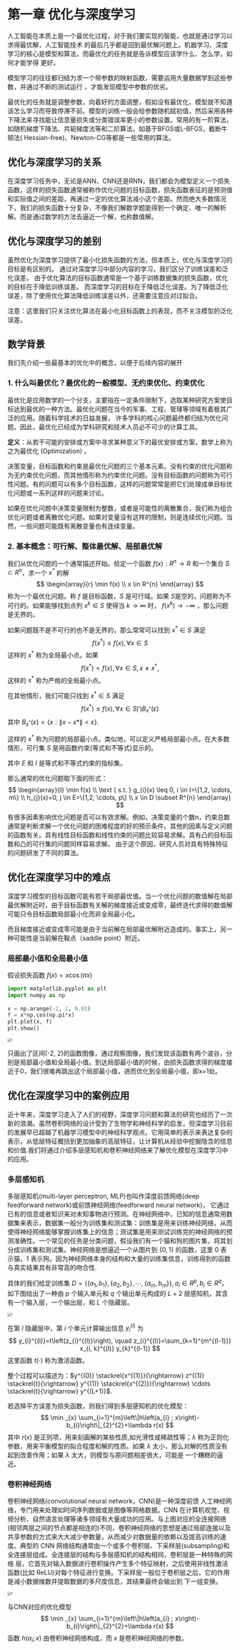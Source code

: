 # 第一章 优化与深度学习

人工智能在本质上是一个最优化过程，对于我们要实现的智能，也就是通过学习以求得最优解，人工智能技术 的最后几乎都是回到最优解问题上。机器学习、深度学习的核心是模型和算法，而最优化的任务就是告诉模型应该学什么、怎么学，如何才能学得 更好。

模型学习的往往都归结为求一个带参数的映射函数，需要运用大量数据学到这些参数，并通过不断的测试运行 ，才能发现模型中参数的优劣。

最优化的任务就是调整参数，向着好的方面调整，假如没有最优化，模型就不知道该怎么学习而导致停滞不前。模型的训练一般会给参数随机赋初值，然后采用各种下降法来寻找能让信息量损失或分类错误率更小的参数设置。常用的有一阶算法，如随机梯度下降法、共轭梯度法等和二阶算法，如基于BFGS或L-BFGS，截断牛顿法( Hessian-free)、Newton-CG等都是一些常用的算法。

## 优化与深度学习的关系

在深度学习任务中，无论是ANN、CNN还是RNN，我们都会为模型定义一个损失函数，这样的损失函数通常被称作优化问题的目标函数，损失函数表征的是预测值和实际值之间的差距，再通过一定的优化算法减小这个差距。然而绝大多数情况下，我们的损失函数十分复杂，不像我们解数学题能得到一个确定、唯一的解析解。而是通过数学的方法去逼近一个解，也称数值解。

## 优化与深度学习的差别

虽然优化为深度学习提供了最小化损失函数的方法，但本质上，优化与深度学习的目标是有区别的。 通过对深度学习中部分内容的学习，我们区分了训练误差和泛化误差。 由于优化算法的目标函数通常是一个基于训练数据集的损失函数，优化的目标在于降低训练误差。 而深度学习的目标在于降低泛化误差。为了降低泛化误差，除了使用优化算法降低训练误差以外，还需要注意应对过拟合。

注意：这里我们只关注优化算法在最小化目标函数上的表现，而不关注模型的泛化误差。

## 数学背景

我们先介绍一些最基本的优化中的概念，以便于后续内容的展开

### 1. 什么叫最优化？最优化的一般模型、无约束优化、约束优化

最优化是应用数学的一个分支，主要指在一定条件限制下，选取某种研究方案使目标达到最优的一种方法。最优化问题在当今的军事、工程、管理等领域有着极其广泛的应用。随着科学技术的日益发展， 许多学科的核心问题最终都归结为优化问题。因此，最优化已经成为学科研究和技术人员必不可少的计算工具。

**定义**：从若干可能的安排或方案中寻求某种意义下的最优安排或方案，数学上称为之为最优化 (Optimization) 。

决策变量，目标函数和约束是最优化问题的三个基本元素。没有约束的优化问题称为无约束优化问题，而其他情形称为约束优化问题。没有目标函数的问题称为可行性问题。有的问题可以有多个目标函数，这样的问题常常是把它们处理成单目标优化问题或一系列这样的问题来讨论。

如果在优化问题中决策变量限制为整数，或者是可能性的离散集合，我们称为组合优化问题或者离散优化问题。如果对变量没有这样的限制，则是连续优化问题。当然，一些问题可能既有离散变量也有连续变量。

### 2. 基本概念：可行解、整体最优解、局部最优解

我们从优化问题的一个通常描述开始。给定一个函数 $f(x):R^n \rightarrow R$ 和一个集合 $S \subset R^n$，求一个 $x^*$ 的解
$$
\begin{array}{r}
\min f(x) \\
x \in R^{n}
\end{array}
$$
称为一个最优化问题。称 $f$ 是目标函数，$S$ 是可行域。如果 $S$​ 是空的，问题称为不可行的。如果能够找到点列 $x^k \in S$ 使得当 $k \rightarrow \infty$ 时， $f (x^k ) \rightarrow - \infty$ ，那么问题是无界的。

如果问题既不是不可行的也不是无界的，那么常常可以找到 $x^*\in S$ 满足
$$
f\left(x^{*}\right) \leq f(x), \forall x \in S
$$
这样的 $x^*$ 称为全局最小点。如果
$$
f\left(x^{*}\right)<f(x), \forall x \in S, x \neq x^{*},
$$
这样的 $x^*$ 称为严格的全局最小点。

在其他情形，我们可能只找到 $x^*\in S$ 满足
$$
f\left(x^{*}\right) \leq f(x), \forall x \in S \bigcap B_{x^{*}}(\varepsilon)
$$
其中 $B_{x^{*}}(\varepsilon)=\{x:\|x-x *\|<\varepsilon\}$.

这样的 $x^*$ 称为问题的局部最小点。类似地，可以定义严格局部最小点。在大多数情形，可行集 $S$ 是用函数约束(等式和不等式)显示的。

其中 $E$ 和 $I$ 是等式和不等式约束的指标集。

那么通常的优化问题取下面的形式：
$$
\begin{array}{l}
\min f(x) \\
\text { s.t. } g_{i}(x) \leq 0, i \in I=\{1,2, \cdots, m\} \\
h_{j}(x)=0, j \in E=\{1,2, \cdots, p\} \\
x \in D \subset R^{n}
\end{array}
$$
有很多因素影响优化问题是否可以有效求解。例如，决策变量的个数n，约束总数通常是判断求解一个优化问题的困难程度的好的预示条件。其他的因素与定义问题的函数有关。具有线性目标函数和线性约束的问题比较容易求解。具有凸的目标函数和凸的可行集的问题同样容易求解。 由于这个原因，研究人员对具有特殊特征的问题研发了不同的算法。

## 优化在深度学习中的难点

深度学习模型的目标函数可能有若干局部最优值。当一个优化问题的数值解在局部最优解附近时，由于目标函数有关解的梯度接近或变成零，最终迭代求得的数值解可能只令目标函数局部最小化而非全局最小化。

而且梯度接近或变成零可能是由于当前解在局部最优解附近造成的。事实上，另一种可能性是当前解在鞍点（saddle point）附近。

### 局部最小值和全局最小值

假设损失函数 $f(x) = x \cos(\pi x)$ 

```python
import matplotlib.pyplot as plt
import numpy as np
 
x = np.arange(-2, 2, 0.01)
f = x*np.cos(np.pi*x)
plt.plot(x, f)
plt.show()
```

<img src="./images/1.3.png" alt="1" style="zoom:50%;" />

只画出了区间(-2, 2)的函数图像，通过观察图像，我们发现该函数有两个波谷，分别是局部最小值和全局最小值。到达局部最小值的时候，由损失函数求得的梯度接近于0，我们很难再跳出这个局部最小值，进而优化到全局最小值，即x=1处。

## 优化在深度学习中的案例应用

近十年来，深度学习走入了人们的视野，深度学习问题和算法的研究也经历了一次新的浪潮。虽然卷积网络的设计受到了生物学和神经科学的启发，但深度学习目前的发展早已超越了机器学习模型中的神经科学观点。它用简单的表示来表达复杂的表示，从低层特征概括到更加抽象的高层特征，让计算机从经验中挖掘隐含的信息和价值.我们将通过介绍多层感知机和卷积神经网络来了解优化模型在深度学习中的应用。

### 多层感知机

多层感知机(multi-layer perceptron, MLP)也叫作深度前馈网络(deep feedforward network)或前馈神经网络(feedforward neural network)， 它通过已有的信息或者知识来对未知事物进行预测。在神经网络中，已知的信息通常用数据集来表示，数据集一般分为训练集和测试集：训练集是用来训练神经网络，从而使得神经网络能够掌握训练集上的信息；测试集是用来测试训练完的神经网络的预测准确性。一个常见的任务是分类问题，假设我们有一个猫和狗的图片集，将其划分成训练集和测试集。神经网络是想逼近一个从图片到 $\{0, 1\}$  的函数，这里 0 表示猫，1 表示狗。因为神经网络本身的结构和大量的训练集信息，训练得到的函数与真实结果具有非常高的吻合性.

具体的我们给定训练集 $D=\left\{\left\{a_{1}, b_{1}\right\},\left\{a_{2}, b_{2}\right\}, \cdots,\left\{a_{m}, b_{m}\right\}\right\}, a_i \in R^p,b_i \in R^q$，如下图给出了一种由 $p$ 个输入单元和 $q$ 个输出单元构成的 $L+2$ 层感知机，其含有一个输入层，一个输出层，和 $L$ 个隐藏层。

<img src="./images/1.1.png" alt="1" style="zoom:50%;" />

在第 $l$ 隐藏层中，第 $i$ 个单元计算输出信息 $y_i^{(l)}$ 为
$$
y_{i}^{(l)}=t\left(z_{i}^{(l)}\right), \quad z_{i}^{(l)}=\sum_{k=1}^{m^{(l-1)}} x_{i, k}^{(l)} y_{k}^{(l-1)}
$$
这里函数 $t(\cdot)$ 称为激活函数。

整个过程可以描述为：$y^{(0)} \stackrel{x^{(1)}}{\rightarrow} z^{(1)} \stackrel{t}{\rightarrow} y^{(1)} \stackrel{x^{(2)}}{\rightarrow} \cdots \stackrel{t}{\rightarrow} y^{(L+1)}$.

若选择平方误差为损失函数，则我们得到多层感知机的优化模型：
$$
\min _{x} \sum_{i=1}^{m}\left\|h\left(a_{i} ; x\right)-b_{i}\right\|_{2}^{2}+\lambda r(x)
$$
其中 $r(x)$ 是正则项，用来刻画解的某些性质,如光滑性或稀疏性等；$\lambda$ 称为正则化参数，用来平衡模型的拟合程度和解的性质。如果 $\lambda$ 太小，那么对解的性质没有起到改善作用；如果 $\lambda$ 太大，则模型与原问题相差很大，可能是
一个糟糕的逼近。

### 卷积神经网络

卷积神经网络(convolutional neural network，CNN)是一种深度前馈 人工神经网络，专门用来处理如时间序列数据或是图像等网格数据。CNN 在计算机视觉、视频分析、自然语言处理等诸多领域有大量成功的应用。与上图对应的全连接网络(相邻两层之间的节点都是相连的)不同，卷积神经网络的思想是通过局部连接以及共享参数的方式来大大减少参数量，从而减少对数据量的依赖以及提高训练的速度。典型的 CNN 网络结构通常由一个或多个卷积层、下采样层(subsampling)和全连接层组成。全连接层的结构与多层感知机的结构相同，卷积层是一种特殊的网络 层，它首先对输入数据进行卷积操作产生多个特征映射，之后使用非线性激活函数(比如 ReLU)对每个特征进行变换。下采样层一般位于卷积层之后，它的作用是减小数据维数并提取数据的多尺度信息，其结果最终会输出到 下一组变换。

<img src="./images/1.2.png" alt="1" style="zoom:50%;" />

与CNN对应的优化模型
$$
\min _{x} \sum_{i=1}^{m}\left\|h\left(a_{i} ; x\right)-b_{i}\right\|_{2}^{2}+\lambda r(x)
$$
函数 $h(a_i;x)$ 由卷积神经网络构成，而 $x$ 是卷积神经网络的参数。